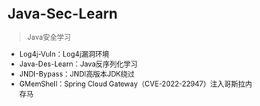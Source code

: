 # Java-Sec-Learn
> Java安全学习

- Log4j-Vuln：Log4j漏洞环境
- Java-Des-Learn：Java反序列化学习
- JNDI-Bypass：JNDI高版本JDK绕过
- GMemShell：Spring Cloud Gateway（CVE-2022-22947）注入哥斯拉内存马

